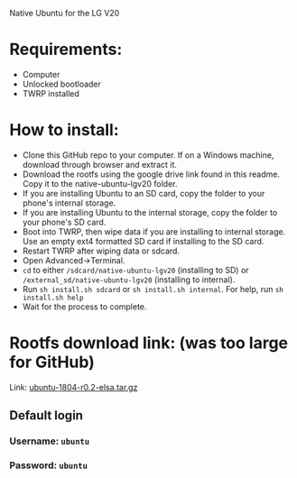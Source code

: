 Native Ubuntu for the LG V20

# Requirements:
- Computer
- Unlocked bootloader
- TWRP installed

# How to install:
- Clone this GitHub repo to your computer. If on a Windows machine, download through browser and extract it.
- Download the rootfs using the google drive link found in this readme. Copy it to the native-ubuntu-lgv20 folder.
- If you are installing Ubuntu to an SD card, copy the folder to your phone's internal storage.
- If you are installing Ubuntu to the internal storage, copy the folder to your phone's SD card.
- Boot into TWRP, then wipe data if you are installing to internal storage. Use an empty ext4 formatted SD card if installing to the SD card. 
- Restart TWRP after wiping data or sdcard.
- Open Advanced->Terminal.
- ```cd``` to either ```/sdcard/native-ubuntu-lgv20``` (installing to SD) or ```/external_sd/native-ubuntu-lgv20``` (installing to internal).
- Run ```sh install.sh sdcard``` or ```sh install.sh internal```. For help, run ```sh install.sh help```
- Wait for the process to complete.

# Rootfs download link: (was too large for GitHub)
Link: [ubuntu-1804-r0.2-elsa.tar.gz](https://drive.google.com/open?id=1bwg7jDnIl-fbfcCYbTI9GvaT5KOIRtxh)

## Default login
### Username: ```ubuntu```
### Password: ```ubuntu```
